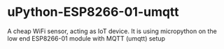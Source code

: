 # uPython-ESP8266-01-umqtt
A cheap WiFi sensor, acting as IoT device. It is using micropython on the low end ESP8266-01 module with MQTT (umqtt) setup
